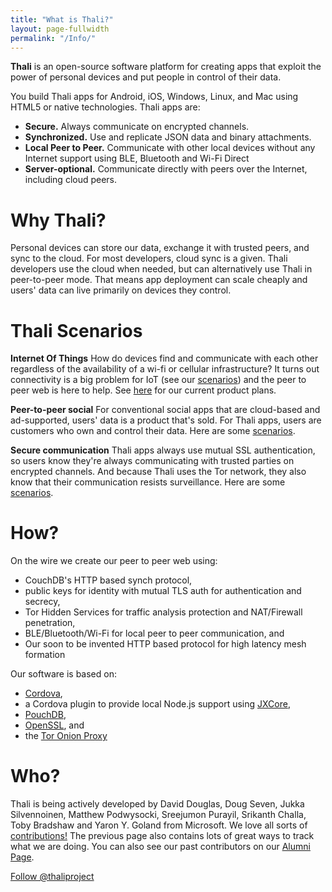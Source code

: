 ```yaml
---
title: "What is Thali?"
layout: page-fullwidth
permalink: "/Info/"
---
```

**Thali** is an open-source software platform for creating apps that exploit the power of personal devices and put people in control of their data.

You build Thali apps for Android, iOS, Windows, Linux, and Mac using HTML5 or native technologies. Thali apps are:

- **Secure.** Always communicate on encrypted channels.
- **Synchronized.** Use and replicate JSON data and binary attachments.
- **Local Peer to Peer.** Communicate with other local devices without any Internet support using BLE, Bluetooth and Wi-Fi Direct
- **Server-optional.** Communicate directly with peers over the Internet, including cloud peers.

# Why Thali?

Personal devices can store our data, exchange it with trusted peers, and sync to the cloud. For most developers, cloud sync is a given. Thali developers use the cloud when needed, but can alternatively use Thali in peer-to-peer mode. That means app deployment can scale cheaply and users' data can live primarily on devices they control.

# Thali Scenarios
**Internet Of Things** How do devices find and communicate with each other regardless of the availability of a wi-fi or cellular infrastructure? It turns out connectivity is a big problem for IoT (see our [scenarios](/NodeOnDevices)) and the peer to peer web is here to help. See [here](/ThaliAndIoT) for our current product plans.

**Peer-to-peer social** For conventional social apps that are cloud-based and ad-supported, users' data is a product that's sold. For Thali apps, users are customers who own and control their data. Here are some [scenarios](/PeerToPeerSocial).

**Secure communication** Thali apps always use mutual SSL authentication, so users know they're always communicating with trusted parties on encrypted channels. And because Thali uses the Tor network, they also know that their communication resists surveillance. Here are some [scenarios](/SecureCommunication).

# How?
On the wire we create our peer to peer web using:
* CouchDB's HTTP based synch protocol,
* public keys for identity with mutual TLS auth for authentication and secrecy,
* Tor Hidden Services for traffic analysis protection and NAT/Firewall penetration,
* BLE/Bluetooth/Wi-Fi for local peer to peer communication, and
* Our soon to be invented HTTP based protocol for high latency mesh formation

Our software is based on:
* [Cordova](https://cordova.apache.org/),
* a Cordova plugin to provide local Node.js support using [JXCore](https://github.com/jxcore/jxcore),
* [PouchDB](http://pouchdb.com/),
* [OpenSSL](https://www.openssl.org/), and
* the [Tor Onion Proxy](https://www.torproject.org/)

# Who?

Thali is being actively developed by David Douglas, Doug Seven, Jukka Silvennoinen, Matthew Podwysocki, Sreejumon Purayil, Srikanth Challa, Toby Bradshaw and Yaron Y. Goland from Microsoft. We love all sorts of [contributions!](/WaysToContribute) The previous page also contains lots of great ways to track what we are doing. You can also see our past contributors on our [Alumni Page](/Alumni).

<p>
<a href="https://twitter.com/thaliproject" class="twitter-follow-button" data-show-count="false" data-dnt="true">Follow @thaliproject</a>
<script>!function(d,s,id){var js,fjs=d.getElementsByTagName(s)[0],p=/^http:/.test(d.location)?'http':'https';if(!d.getElementById(id)){js=d.createElement(s);js.id=id;js.src=p+'://platform.twitter.com/widgets.js';fjs.parentNode.insertBefore(js,fjs);}}(document, 'script', 'twitter-wjs');</script>
</p>
